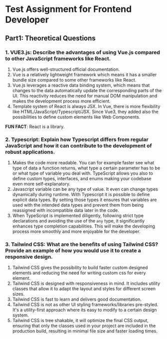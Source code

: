 # Test Assignment for Frontend Developer

## Part1: Theoretical Questions

### 1. VUE3.js: Describe the advantages of using Vue.js compared to other JavaScript frameworks like React.

1. Vue.js offers well-structured official documentation.
2. Vue is a relatively lightweight framework which means it has a smaller bundle size compared to some other frameworks
   like React.
3. Vue.js leverages a reactive data binding system, which means that changes to the data automatically update the
   corresponding parts of the UI. This reactivity reduces the need for manual DOM manipulation and makes the development
   process more efficient.
4. Template system of React is always JSX. In Vue, there is more flexibility like HTML/JavaScript/Typescript/JSX. Since
   Vue3, they added also the possibilities to define custom elements like Web Components.

**FUN FACT**: React is a library.

### 2. Typescript: Explain how Typescript differs from regular JavaScript and how it can contribute to the development of robust applications.

1. Makes the code more readable. You can for example faster see what type of data a function returns, what type a
   certain parameter has to be or what type of variable you deal with. TypeScript allows you also to define custom
   types, interfaces, and enums making your codebase even more self-explanatory.
2. Javascript variable can be any type of value. It even can change types dynamically during runtime. With Typescript it
   is possible to define explicit data types. By setting those types it ensures that variables are used with the
   intended data types and prevent them from being reassigned with incompatible data later in the code.
3. When TypeScript is implemented diligently, following strict type declarations and avoiding the use of the `any` type,
   it significantly enhances type completion capabilities. This will make the developing process more smoothly and more
   enjoyable for the developer.

### 3. Tailwind CSS: What are the benefits of using Tailwind CSS? Provide an example of how you would use it to create a responsive design.

1. Tailwind CSS gives the possibility to build faster custom designed elements and reducing the need for writing custom
   css for every element.
2. Tailwind CSS is designed with responsiveness in mind. It includes utility classes that allow it to adapt the layout
   and styles for different screen sizes.
3. Tailwind CSS is fast to learn and delivers good documentation.
4. Tailwind CSS is not as other UI styling frameworks/libraries pre-styled. It's a utility-first approach where its easy
   to modify to a certain design system.
5. Tailwind CSS is tree shakable, it will optimize the final CSS output, ensuring that only the classes used in your
   project are included in the production build, resulting in minimal file size and faster loading times.

